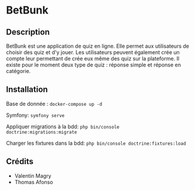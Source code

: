 # BetBunk

## Description

BetBunk est une application de quiz en ligne. Elle permet aux utilisateurs de choisir des quiz et d'y jouer. Les utilisateurs peuvent également crée un compte leur permettant de crée eux même des quiz sur la plateforme. Il existe pour le moment deux type de quiz : réponse simple et réponse en catégorie.


## Installation

Base de donnée :
`docker-compose up -d`

Symfony:
`symfony serve`

Appliquer migrations à la bdd:
`php bin/console doctrine:migrations:migrate`

Charger les fixtures dans la bdd:
`php bin/console doctrine:fixtures:load`


## Crédits

- Valentin Magry
- Thomas Afonso
